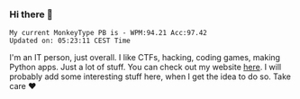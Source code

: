 ### Hi there 👋
<!-- PB START -->
```
My current MonkeyType PB is - WPM:94.21 Acc:97.42
Updated on: 05:23:11 CEST Time
```
<!-- PB END -->
I'm an IT person, just overall. I like CTFs, hacking, coding games, making Python apps. Just a lot of stuff.
You can check out my website [here](https://skill3472.github.io/).
I will probably add some interesting stuff here, when I get the idea to do so. Take care ❤️
